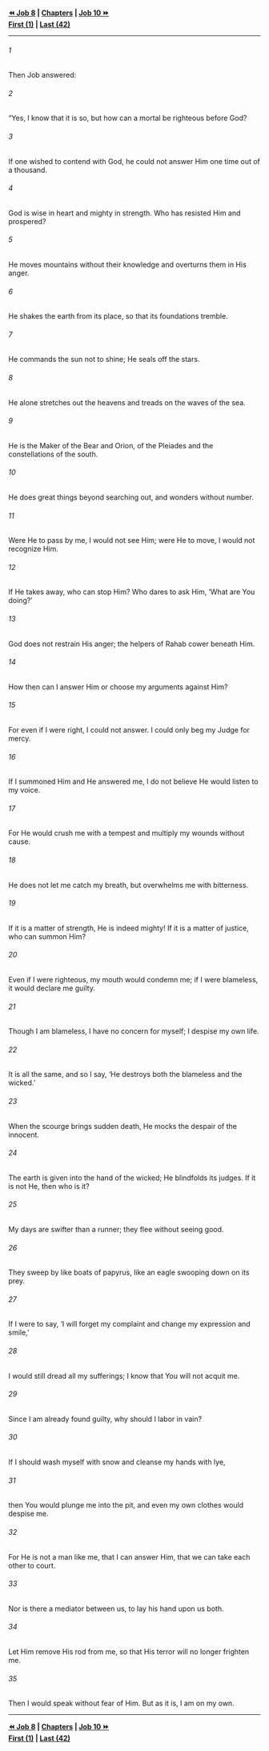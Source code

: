   
**[⏪ Job 8](./Job%208.md) | [Chapters](./_index.md) | [Job 10 ⏩](./Job%2010.md)**  
**[First (1)](./Job%201.md) | [Last (42)](./Job%2042.md)**  
  
---  
  
###### 1  
Then Job answered:  
  
###### 2  
“Yes, I know that it is so, but how can a mortal be righteous before God?  
  
###### 3  
If one wished to contend with God, he could not answer Him one time out of a thousand.  
  
###### 4  
God is wise in heart and mighty in strength. Who has resisted Him and prospered?  
  
###### 5  
He moves mountains without their knowledge and overturns them in His anger.  
  
###### 6  
He shakes the earth from its place, so that its foundations tremble.  
  
###### 7  
He commands the sun not to shine; He seals off the stars.  
  
###### 8  
He alone stretches out the heavens and treads on the waves of the sea.  
  
###### 9  
He is the Maker of the Bear and Orion, of the Pleiades and the constellations of the south.  
  
###### 10  
He does great things beyond searching out, and wonders without number.  
  
###### 11  
Were He to pass by me, I would not see Him; were He to move, I would not recognize Him.  
  
###### 12  
If He takes away, who can stop Him? Who dares to ask Him, ‘What are You doing?’  
  
###### 13  
God does not restrain His anger; the helpers of Rahab cower beneath Him.  
  
###### 14  
How then can I answer Him or choose my arguments against Him?  
  
###### 15  
For even if I were right, I could not answer. I could only beg my Judge for mercy.  
  
###### 16  
If I summoned Him and He answered me, I do not believe He would listen to my voice.  
  
###### 17  
For He would crush me with a tempest and multiply my wounds without cause.  
  
###### 18  
He does not let me catch my breath, but overwhelms me with bitterness.  
  
###### 19  
If it is a matter of strength, He is indeed mighty! If it is a matter of justice, who can summon Him?  
  
###### 20  
Even if I were righteous, my mouth would condemn me; if I were blameless, it would declare me guilty.  
  
###### 21  
Though I am blameless, I have no concern for myself; I despise my own life.  
  
###### 22  
It is all the same, and so I say, ‘He destroys both the blameless and the wicked.’  
  
###### 23  
When the scourge brings sudden death, He mocks the despair of the innocent.  
  
###### 24  
The earth is given into the hand of the wicked; He blindfolds its judges. If it is not He, then who is it?  
  
###### 25  
My days are swifter than a runner; they flee without seeing good.  
  
###### 26  
They sweep by like boats of papyrus, like an eagle swooping down on its prey.  
  
###### 27  
If I were to say, ‘I will forget my complaint and change my expression and smile,’  
  
###### 28  
I would still dread all my sufferings; I know that You will not acquit me.  
  
###### 29  
Since I am already found guilty, why should I labor in vain?  
  
###### 30  
If I should wash myself with snow and cleanse my hands with lye,  
  
###### 31  
then You would plunge me into the pit, and even my own clothes would despise me.  
  
###### 32  
For He is not a man like me, that I can answer Him, that we can take each other to court.  
  
###### 33  
Nor is there a mediator between us, to lay his hand upon us both.  
  
###### 34  
Let Him remove His rod from me, so that His terror will no longer frighten me.  
  
###### 35  
Then I would speak without fear of Him. But as it is, I am on my own.  
  
  
---  
  
**[⏪ Job 8](./Job%208.md) | [Chapters](./_index.md) | [Job 10 ⏩](./Job%2010.md)**  
**[First (1)](./Job%201.md) | [Last (42)](./Job%2042.md)**  
  
